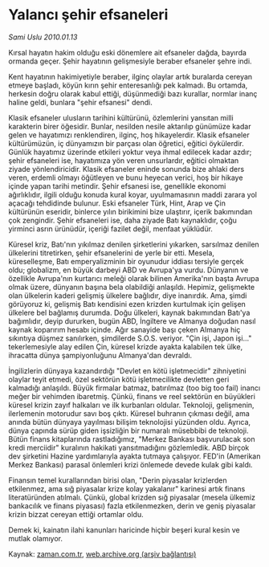 # Yalancı şehir efsaneleri

*Sami Uslu 2010.01.13*

<tr><td class="metin" colspan="2" style="padding-top: 20px; padding-left: 5px; ">Kırsal hayatın hakim olduğu eski dönemlere ait  efsaneler dağda, bayırda ormanda geçer. Şehir hayatının gelişmesiyle beraber efsaneler şehre indi.</td></tr><tr><td class="metin" colspan="2" style="padding-top: 20px; padding-left: 5px; "><p>Kent hayatının hakimiyetiyle beraber, ilginç olaylar artık buralarda cereyan etmeye başladı, köyün kırın şehir enteresanlığı pek kalmadı. Bu ortamda, herkesin doğru olarak kabul ettiği, düşünmediği bazı kurallar, normlar inanç haline geldi, bunlara "şehir efsanesi" dendi. 
<p>Klasik efsaneler ulusların tarihini kültürünü, özlemlerini yansıtan milli karakterin birer öğesidir. Bunlar, nesilden nesile aktarılıp günümüze kadar gelen ve hayatımızı renklendiren, ilginç, hoş hikayelerdir. Klasik efsaneler kültürümüzün, iç dünyamızın bir parçası olan öğretici, eğitici öykülerdir. Günlük hayatımız üzerinde etkileri yoktur veya ihmal edilecek kadar azdır; şehir efsaneleri ise, hayatımıza yön veren unsurlardır, eğitici olmaktan ziyade yönlendiricidir. Klasik efsaneler eninde sonunda bize ahlaki ders veren, erdemli olmayı öğütleyen ve bunu heyecan verici, hoş bir hikaye içinde yapan tarihi metindir. Şehir efsanesi ise, genellikle ekonomi ağırlıklıdır, ilgili olduğu konuda kural koyar, uyulmamasının maddi zarara yol açacağı tehdidinde bulunur. Eski efsaneler Türk, Hint, Arap ve Çin kültürünün eseridir, binlerce yılın birikimini bize ulaştırır, içerik bakımından çok zengindir. Şehir efsaneleri ise, daha ziyade Batı kaynaklıdır, çoğu yirminci asrın ürünüdür, içeriği fazilet değil, menfaat yüklüdür.
<p>Küresel kriz, Batı'nın yıkılmaz denilen şirketlerini yıkarken, sarsılmaz denilen ülkelerini titretirken, şehir efsanelerini de yerle bir etti. Mesela, küreselleşme, Batı emperyalizminin bir oyunudur iddiası tersiyle gerçek oldu; globalizm, en büyük darbeyi ABD ve Avrupa'ya vurdu. Dünyanın ve özellikle Avrupa'nın kurtarıcı meleği olarak bilinen Amerika'nın başta Avrupa olmak üzere, dünyanın başına bela olabildiği anlaşıldı. Hepimiz, gelişmekte olan ülkelerin kaderi gelişmiş ülkelere bağlıdır, diye inanırdık. Ama, şimdi görüyoruz ki, gelişmiş Batı kendisini ezen krizden kurtulmak için gelişen ülkelere bel bağlamış durumda. Doğu ülkeleri, kaynak bakımından Batı'ya bağımlıdır, deyip dururken, bugün ABD, İngiltere ve Almanya doğudan nasıl kaynak koparırım hesabı içinde. Ağır sanayide başı çeken Almanya hiç sıkıntıya düşmez sanılırken, şimdilerde S.O.S. veriyor. "Çin işi, Japon işi..." tekerlemesiyle alay edilen Çin, küresel krizde ayakta kalabilen tek ülke, ihracatta dünya şampiyonluğunu Almanya'dan devraldı. 
<p>İngilizlerin dünyaya kazandırdığı "Devlet en kötü işletmecidir" zihniyetini olaylar teyit etmedi, özel sektörün kötü işletmecilikte devletten geri kalmadığı anlaşıldı. Büyük firmalar batmaz, batırılmaz (too big too fail) inancı meğer bir vehimden ibaretmiş. Çünkü, finans ve reel sektörün en büyükleri küresel krizin zayıf halkaları ve ilk kurbanları oldular. Teknoloji, gelişmenin, ilerlemenin motorudur savı boş çıktı. Küresel buhranın çıkması değil, ama anında bütün dünyaya yayılması bilişim teknolojisi yüzünden oldu. Ayrıca, dünya çapında sürüp giden işsizliğin bir numaralı müsebbibi de teknoloji. Bütün finans kitaplarında rastladığımız, "Merkez Bankası başvurulacak son kredi merciidir" kuralının hakikati yansıtmadığını gözlemledik. ABD birçok dev şirketini Hazine yardımlarıyla ayakta tutmaya çalışıyor. FED'in (Amerikan Merkez Bankası) parasal önlemleri krizi önlemede devede kulak gibi kaldı.
<p>Finansın temel kurallarından birisi olan, "Derin piyasalar krizlerden etkilenmez, ama sığ piyasalar krize kolay yakalanır" karinesi artık finans literatüründen atılmalı. Çünkü, global krizden sığ piyasalar (mesela ülkemiz bankacılık ve finans piyasası) fazla etkilenmezken, derin ve geniş piyasalar krizin bizzat cereyan ettiği ortamlar oldu.
<p>Demek ki, kainatın ilahi kanunları haricinde hiçbir beşeri kural kesin ve mutlak olamıyor.<br/></p></p></p></p></p></p></td></tr>

Kaynak: [zaman.com.tr](http://zaman.com.tr/yazar.do?yazino=939449), [web.archive.org (arşiv bağlantısı)](http://web.archive.org/web/20100204235402/http://www.zaman.com.tr:80/yazar.do?yazino=939449)
